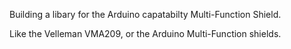 Building a libary for the Arduino capatabilty Multi-Function Shield.

Like the Velleman VMA209, or the Arduino Multi-Function shields.
